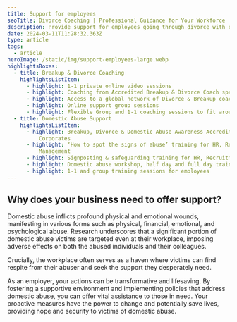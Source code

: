 ```yaml
---
title: Support for employees
seoTitle: Divorce Coaching | Professional Guidance for Your Workforce
description: Provide support for employees going through divorce with our expert programs. Enhance workplace well-being and productivity through tailored solutions
date: 2024-03-11T11:28:32.363Z
type: article
tags:
  - article
heroImage: /static/img/support-employees-large.webp
highlightsBoxes:
  - title: Breakup & Divorce Coaching
    highlightsListItem:
      - highlight: 1-1 private online video sessions
      - highlight: Coaching from Accredited Breakup & Divorce Coach specialists
      - highlight: Access to a global network of Divorce & Breakup coaches
      - highlight: Online support group sessions
      - highlight: Flexible Group and 1-1 coaching sessions to fit around you
  - title: Domestic Abuse Support
    highlightsListItem:
      - highlight: Breakup, Divorce & Domestic Abuse Awareness Accreditation for
          Corporates
      - highlight: ‘How to spot the signs of abuse’ training for HR, Recruitment and
          Management
      - highlight: Signposting & safeguarding training for HR, Recruitment & Management
      - highlight: Domestic abuse workshop, half day and full day training sessions
      - highlight: 1-1 and group training sessions for employees
---
```

## Why does your business need to offer support?

Domestic abuse inflicts profound physical and emotional wounds, manifesting in various forms such as physical, financial, emotional, and psychological abuse. Research underscores that a significant portion of domestic abuse victims are targeted even at their workplace, imposing adverse effects on both the abused individuals and their colleagues.

Crucially, the workplace often serves as a haven where victims can find respite from their abuser and seek the support they desperately need.

As an employer, your actions can be transformative and lifesaving. By fostering a supportive environment and implementing policies that address domestic abuse, you can offer vital assistance to those in need. Your proactive measures have the power to change and potentially save lives, providing hope and security to victims of domestic abuse.
